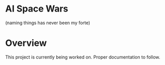 # AI Space Wars
(naming things has never been my forte)

# Overview

This project is currently being worked on. Proper documentation to follow.
